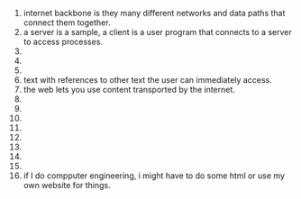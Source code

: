 1. internet backbone is they many different networks and data paths that connect them together.
2. a server is a sample, a client is a user program that connects to a server to access processes.
3. 
4. 
5. 
6. text with references to other text the user can immediately access.
7. the web lets you use content transported by the internet.
8. 
9. 
10. 
11. 
12. 
13. 
14. 
15. 
16. if I do compputer engineering, i might have to do some html or use my own website for things.
